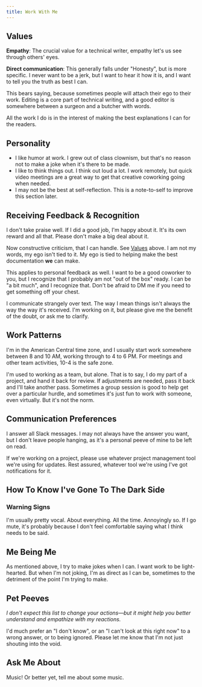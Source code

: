 ```yaml
---
title: Work With Me
---
```


## Values

**Empathy**: The crucial value for a technical writer, empathy let's us see through others' eyes.

**Direct communication**: This generally falls under "Honesty", but is more specific. I never want to be a jerk, but I want to hear it how it is, and I want to tell you the truth as best I can.

This bears saying, because sometimes people will attach their ego to their work. Editing is a core part of technical writing, and a good editor is somewhere between a surgeon and a butcher with words.

All the work I do is in the interest of making the best explanations I can for the readers.

## Personality

- I like humor at work. I grew out of class clownism, but that's no reason not to make a joke when it's there to be made.
- I like to think things out. I think out loud a lot. I work remotely, but quick video meetings are a great way to get that creative coworking going when needed.
- I may not be the best at self-reflection. This is a note-to-self to improve this section later.

## Receiving Feedback & Recognition

I don't take praise well. If I did a good job, I'm happy about it. It's its own reward and all that. Please don't make a big deal about it.

Now constructive criticism, that I can handle. See [Values](#values) above. I am not my words, my ego isn't tied to it. My ego is tied to helping make the best documentation **we** can make.

This applies to personal feedback as well. I want to be a good coworker to you, but I recognize that I probably am not "out of the box" ready. I can be "a bit much", and I recognize that. Don't be afraid to DM me if you need to get something off your chest.

I communicate strangely over text. The way I mean things isn't always the way the way it's received. I'm working on it, but please give me the benefit of the doubt, or ask me to clarify.

## Work Patterns

I'm in the American Central time zone, and I usually start work somewhere between 8 and 10 AM, working through to 4 to 6 PM. For meetings and other team activities, 10-4 is the safe zone.

I'm used to working as a team, but alone. That is to say, I do my part of a project, and hand it back for review. If adjustments are needed, pass it back and I'll take another pass. Sometimes a group session is good to help get over a particular hurdle, and sometimes it's just fun to work with someone, even virtually. But it's not the norm.

## Communication Preferences

I answer all Slack messages. I may not always have the answer you want, but I don't leave people hanging, as it's a personal peeve of mine to be left on read.

If we're working on a project, please use whatever project management tool we're using for updates. Rest assured, whatever tool we're using I've got notifications for it.

## How To Know I've Gone To The Dark Side

### Warning Signs

I'm usually pretty vocal. About everything. All the time. Annoyingly so. If I go mute, it's probably because I don't feel comfortable saying what I think needs to be said.


## Me Being Me

As mentioned above, I try to make jokes when I can. I want work to be light-hearted. But when I'm not joking, I'm as direct as I can be, sometimes to the detriment of the point I'm trying to make. 

## Pet Peeves

_I don't expect this list to change your actions—but it might help you better understand and empathize with my
reactions._

I'd much prefer an "I don't know", or an "I can't look at this right now" to a wrong answer, or to being ignored. Please let me know that I'm not just shouting into the void.


## Ask Me About

Music! Or better yet, tell me about some music.
